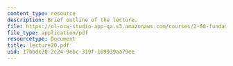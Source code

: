 ```yaml
---
content_type: resource
description: Brief outline of the lecture.
file: https://ol-ocw-studio-app-qa.s3.amazonaws.com/courses/2-60-fundamentals-of-advanced-energy-conversion-spring-2004/17bbdc202c249ebc319f109939aa79ee_lecture20.pdf
file_type: application/pdf
resourcetype: Document
title: lecture20.pdf
uid: 17bbdc20-2c24-9ebc-319f-109939aa79ee
---
```

